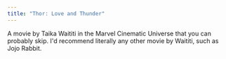 ```yaml
---
title: "Thor: Love and Thunder"
---
```

A movie by Taika Waititi in the Marvel Cinematic Universe that you can probably skip. I'd recommend literally any other movie by Waititi, such as Jojo Rabbit.